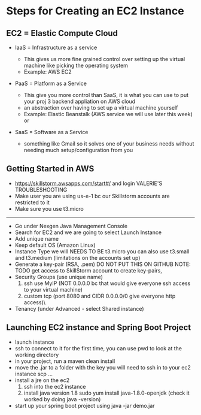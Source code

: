 # Steps for Creating an EC2 Instance

## EC2 = Elastic Compute Cloud

- IaaS = Infrastructure as a service
   - This gives us more fine grained control over setting up the virtual machine like picking the operating system
   - Example: AWS EC2 

- PaaS = Platform as a Service
   - This  give you more control than SaaS, it is what you can use to put your proj 3 backend appliation on AWS cloud
   - an abstraction over having to set up a virtual machine yourself
   - Example: Elastic Beanstalk (AWS service we will use later this week) or 

- SaaS = Software as a Service
   - something like Gmail so it solves one of your business needs without needing much setup/configuration from you



## Getting Started in AWS

- https://skillstorm.awsapps.com/start#/ and login
VALERIE'S TROUBLESHOOTING
- Make user you are using us-e-1 bc our Skillstorm accounts are restricted to it
- Make sure you use t3.micro
----------------------------------------------------------------------------------
- Go under Nexgen Java Management Console
- Search for EC2 and we are going to select Launch Instance
- Add unique name
- Keep default OS (Amazon Linux)
- Instance Type we will NEEDS TO BE t3.micro you can also use t3.small and t3.medium (limitations on the accounts set up)
- Generate a key-pair (RSA, .pem) DO NOT PUT THIS ON GITHUB
    NOTE: TODO get access to SkillStorm account to create key-pairs, 
- Security Groups (use unique name)
    1. ssh use MyIP (NOT 0.0.0.0 bc that would give everyone ssh access to your virtual machine)
    2. custom tcp (port 8080 and CIDR 0.0.0.0/0 give everyone http access)\
- Tenancy (under Advanced - select Shared instance)


## Launching EC2 instance and Spring Boot Project
- launch instance
- ssh to connect to it for the first time, you can use 
     pwd
  to look at the working directory
- in your project, run a maven clean install
- move the .jar to a folder with the key you will need to ssh in to your ec2 instance
    scp ...
- install a jre on the ec2
   1. ssh into the ec2 instance
   2. install java version 1.8
        sudo yum install java-1.8.0-openjdk
        (check it worked by doing java -version)
- start up your spring boot project using 
    java -jar demo.jar